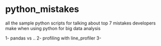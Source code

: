 # python_mistakes
all the sample python scripts for talking about top 7 mistakes developers make when using python for big data analysis 

1- pandas vs ..
2- profiling with line_profiler
3- 
